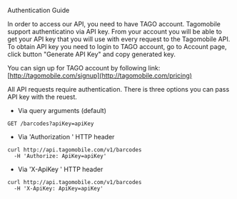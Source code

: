 Authentication Guide


In order to access our API, you need to have TAGO account. Tagomobile support authenticatino via API key. 
From your account you will be able to get your API key that you will use with every request to the Tagomobile API. To obtain API key you need to login to TAGO account, go to Account page, click button "Generate API Key" and copy generated key.

You can sign up for TAGO account by following link: [http://tagomobile.com/signup](http://tagomobile.com/pricing)

All API requests require authentication. There is three options you can pass API key with the reuest.
* Via query arguments (default)

`GET /barcodes?apiKey=apiKey`

* Via 'Authorization ' HTTP header

```shell
curl http://api.tagomobile.com/v1/barcodes
  -H 'Authorize: ApiKey=apiKey'
```

* Via 'X-ApiKey ' HTTP header

```shell
curl http://api.tagomobile.com/v1/barcodes
  -H 'X-ApiKey: ApiKey=apiKey'
```